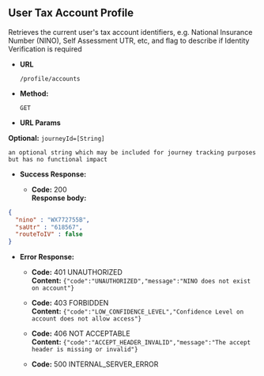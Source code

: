 User Tax Account Profile
----
  Retrieves the current user's tax account identifiers, e.g. National Insurance Number (NINO), Self Assessment UTR, etc,
  and flag to describe if Identity Verification is required

* **URL**

  `/profile/accounts`

* **Method:**

  `GET`

*  **URL Params**

  **Optional:**
   `journeyId=[String]`

    an optional string which may be included for journey tracking purposes but has no functional impact

* **Success Response:**

  * **Code:** 200 <br />
    **Response body:**

```json
{
  "nino" : "WX772755B",
  "saUtr" : "618567",
  "routeToIV" : false
}
```

* **Error Response:**

  * **Code:** 401 UNAUTHORIZED <br />
    **Content:** `{"code":"UNAUTHORIZED","message":"NINO does not exist on account"}`

  * **Code:** 403 FORBIDDEN <br />
    **Content:** `{"code":"LOW_CONFIDENCE_LEVEL","Confidence Level on account does not allow access"}`

  * **Code:** 406 NOT ACCEPTABLE <br />
    **Content:** `{"code":"ACCEPT_HEADER_INVALID","message":"The accept header is missing or invalid"}`

  * **Code:** 500 INTERNAL_SERVER_ERROR <br />


